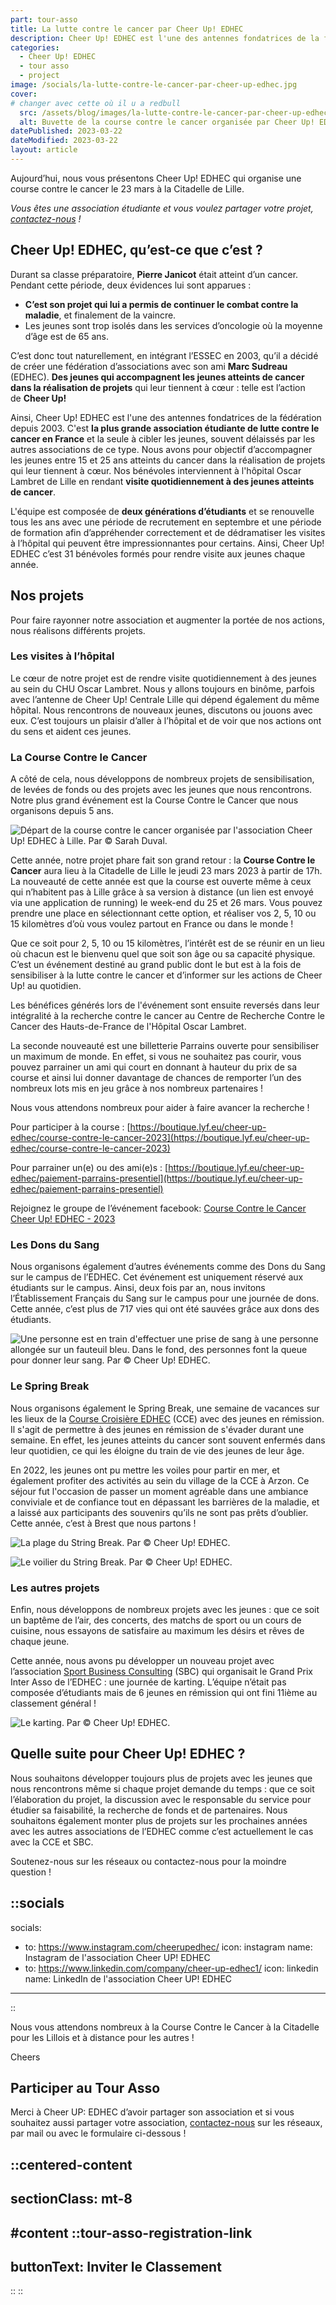 ```yaml
---
part: tour-asso
title: La lutte contre le cancer par Cheer Up! EDHEC
description: Cheer Up! EDHEC est l'une des antennes fondatrices de la fédération depuis 2003. C'est la plus grande association étudiante de lutte contre le cancer en France et la seule à cibler les jeunes, souvent délaissés par les autres associations de ce type. Leur objectif est d’accompagner les jeunes entre 15 et 25 ans atteints du cancer dans la réalisation de projets qui leur tiennent à cœur.
categories:
  - Cheer Up! EDHEC
  - tour asso
  - project
image: /socials/la-lutte-contre-le-cancer-par-cheer-up-edhec.jpg
cover:
# changer avec cette où il u a redbull
  src: /assets/blog/images/la-lutte-contre-le-cancer-par-cheer-up-edhec/cover.webp
  alt: Buvette de la course contre le cancer organisée par Cheer Up! EDHEC à Lille. Par © Sarah Duval.
datePublished: 2023-03-22
dateModified: 2023-03-22
layout: article
---
```


Aujourd’hui, nous vous présentons Cheer Up! EDHEC qui organise une course contre le cancer le 23 mars à la Citadelle de Lille.

*Vous êtes une association étudiante et vous voulez partager votre projet, [contactez-nous](/nous-contacter) !*

## Cheer Up! EDHEC, qu’est-ce que c’est ?

Durant sa classe préparatoire, **Pierre Janicot** était atteint d’un cancer. Pendant cette période, deux évidences lui sont apparues :

- **C’est son projet qui lui a permis de continuer le combat contre la maladie**, et finalement de la vaincre.
- Les jeunes sont trop isolés dans les services d’oncologie où la moyenne d’âge est de 65 ans.

C’est donc tout naturellement, en intégrant l’ESSEC en 2003, qu’il a décidé de créer une fédération d’associations avec son ami **Marc Sudreau** (EDHEC). **Des jeunes qui accompagnent les jeunes atteints de cancer dans la réalisation de projets** qui leur tiennent à cœur : telle est l’action de **Cheer Up!**

Ainsi, Cheer Up! EDHEC est l'une des antennes fondatrices de la fédération depuis 2003. C'est **la plus grande association étudiante de lutte contre le cancer en France** et la seule à cibler les jeunes, souvent délaissés par les autres associations de ce type. Nous avons pour objectif d’accompagner les jeunes entre 15 et 25 ans atteints du cancer dans la réalisation de projets qui leur tiennent à cœur. Nos bénévoles interviennent à l'hôpital Oscar Lambret de Lille en rendant **visite quotidiennement à des jeunes atteints de cancer**.

L'équipe est composée de **deux générations d’étudiants** et se renouvelle tous les ans avec une période de recrutement en septembre et une période de formation afin d’appréhender correctement et de dédramatiser les visites à l’hôpital qui peuvent être impressionnantes pour certains. Ainsi, Cheer Up! EDHEC c’est 31 bénévoles formés pour rendre visite aux jeunes chaque année.

## Nos projets

Pour faire rayonner notre association et augmenter la portée de nos actions, nous réalisons différents projets.

### Les visites à l’hôpital

Le cœur de notre projet est de rendre visite quotidiennement à des jeunes au sein du CHU Oscar Lambret. Nous y allons toujours en binôme, parfois avec l’antenne de Cheer Up! Centrale Lille qui dépend également du même hôpital. Nous rencontrons de nouveaux jeunes, discutons ou jouons avec eux. C’est toujours un plaisir d’aller à l’hôpital et de voir que nos actions ont du sens et aident ces jeunes.

### La Course Contre le Cancer

A côté de cela, nous développons de nombreux projets de sensibilisation, de levées de fonds ou des projets avec les jeunes que nous rencontrons. Notre plus grand événement est la Course Contre le Cancer que nous organisons depuis 5 ans.

![Départ de la course contre le cancer organisée par l'association Cheer Up! EDHEC à Lille. Par © Sarah Duval.](/assets/blog/images/la-lutte-contre-le-cancer-par-cheer-up-edhec/la-course-contre-le-cancer.webp)

Cette année, notre projet phare fait son grand retour : la **Course Contre le Cancer** aura lieu à la Citadelle de Lille le jeudi 23 mars 2023 à partir de 17h. La nouveauté de cette année est que la course est ouverte même à ceux qui n’habitent pas à Lille grâce à sa version à distance (un lien est envoyé via une application de running) le week-end du 25 et 26 mars. Vous pouvez prendre une place en sélectionnant cette option, et réaliser vos 2, 5, 10 ou 15 kilomètres d’où vous voulez partout en France ou dans le monde !

Que ce soit pour 2, 5, 10 ou 15 kilomètres, l’intérêt est de se réunir en un lieu où chacun est le bienvenu quel que soit son âge ou sa capacité physique. C’est un événement destiné au grand public dont le but est à la fois de sensibiliser à la lutte contre le cancer et d’informer sur les actions de Cheer Up! au quotidien.

Les bénéfices générés lors de l'événement sont ensuite reversés dans leur intégralité à la recherche contre le cancer au Centre de Recherche Contre le Cancer des Hauts-de-France de l'Hôpital Oscar Lambret.

La seconde nouveauté est une billetterie Parrains ouverte pour sensibiliser un maximum de monde. En effet, si vous ne souhaitez pas courir, vous pouvez parrainer un ami qui court en donnant à hauteur du prix de sa course et ainsi lui donner davantage de chances de remporter l’un des nombreux lots mis en jeu grâce à nos nombreux partenaires !

Nous vous attendons nombreux pour aider à faire avancer la recherche !

Pour participer à la course : [https://boutique.lyf.eu/cheer-up-edhec/course-contre-le-cancer-2023](https://boutique.lyf.eu/cheer-up-edhec/course-contre-le-cancer-2023)

Pour parrainer un(e) ou des ami(e)s : [https://boutique.lyf.eu/cheer-up-edhec/paiement-parrains-presentiel](https://boutique.lyf.eu/cheer-up-edhec/paiement-parrains-presentiel)

Rejoignez le groupe de l’événement facebook: [Course Contre le Cancer Cheer Up! EDHEC - 2023](https://www.facebook.com/events/549709100286601)

### Les Dons du Sang

Nous organisons également d’autres événements comme des Dons du Sang sur le campus de l’EDHEC. Cet événement est uniquement réservé aux étudiants sur le campus. Ainsi, deux fois par an, nous invitons l’Établissement Français du Sang sur le campus pour une journée de dons. Cette année, c’est plus de 717 vies qui ont été sauvées grâce aux dons des étudiants.

![Une personne est en train d'effectuer une prise de sang à une personne allongée sur un fauteuil bleu. Dans le fond, des personnes font la queue pour donner leur sang. Par © Cheer Up! EDHEC.](/assets/blog/images/la-lutte-contre-le-cancer-par-cheer-up-edhec/les-dons-du-sang.webp)

### Le Spring Break 

Nous organisons également le Spring Break, une semaine de vacances sur les lieux de la [Course Croisière EDHEC](https://cce.fr/) (CCE) avec des jeunes en rémission. Il s'agit de permettre à des jeunes en rémission de s'évader durant une semaine. En effet, les jeunes atteints du cancer sont souvent enfermés dans leur quotidien, ce qui les éloigne du train de vie des jeunes de leur âge.

En 2022, les jeunes ont pu mettre les voiles pour partir en mer, et également profiter des activités au sein du village de la CCE à Arzon. Ce séjour fut l'occasion de passer un moment agréable dans une ambiance conviviale et de confiance tout en dépassant les barrières de la maladie, et a laissé aux participants des souvenirs qu’ils ne sont pas prêts d’oublier. Cette année, c’est à Brest que nous partons !

![La plage du String Break. Par © Cheer Up! EDHEC.](/assets/blog/images/la-lutte-contre-le-cancer-par-cheer-up-edhec/la-plage-du-spring-break.webp)

![Le voilier du String Break. Par © Cheer Up! EDHEC.](/assets/blog/images/la-lutte-contre-le-cancer-par-cheer-up-edhec/le-voilier-du-spring-break.webp)

### Les autres projets

Enfin, nous développons de nombreux projets avec les jeunes : que ce soit un baptême de l’air, des concerts, des matchs de sport ou un cours de cuisine, nous essayons de satisfaire au maximum les désirs et rêves de chaque jeune.

Cette année, nous avons pu développer un nouveau projet avec l’association [Sport Business Consulting](https://www.sportbc.net/) (SBC) qui organisait le Grand Prix Inter Asso de l’EDHEC : une journée de karting. L’équipe n’était pas composée d’étudiants mais de 6 jeunes en rémission qui ont fini 11ième au classement général !

![Le karting. Par © Cheer Up! EDHEC.](/assets/blog/images/la-lutte-contre-le-cancer-par-cheer-up-edhec/la-journee-karting.webp)

## Quelle suite pour Cheer Up! EDHEC ?

Nous souhaitons développer toujours plus de projets avec les jeunes que nous rencontrons même si chaque projet demande du temps : que ce soit l’élaboration du projet, la discussion avec le responsable du service pour étudier sa faisabilité, la recherche de fonds et de partenaires. Nous souhaitons également monter plus de projets sur les prochaines années avec les autres associations de l’EDHEC comme c’est actuellement le cas avec la CCE et SBC.

Soutenez-nous sur les réseaux ou contactez-nous pour la moindre question !

::socials
---
socials:
  - to: https://www.instagram.com/cheerupedhec/
    icon: instagram
    name: Instagram de l'association Cheer UP! EDHEC
  - to: https://www.linkedin.com/company/cheer-up-edhec1/
    icon: linkedin
    name: LinkedIn de l'association Cheer UP! EDHEC
---
::

Nous vous attendons nombreux à la Course Contre le Cancer à la Citadelle pour les Lillois et à distance pour les autres !

Cheers

## Participer au Tour Asso

Merci à Cheer UP: EDHEC d’avoir partager son association et si vous souhaitez aussi partager votre association, [contactez-nous](/nous-contacter) sur les réseaux, par mail ou avec le formulaire ci-dessous !

::centered-content
---
sectionClass: mt-8
---
#content
  ::tour-asso-registration-link
  ---
  buttonText: Inviter le Classement
  ---
  ::
::
